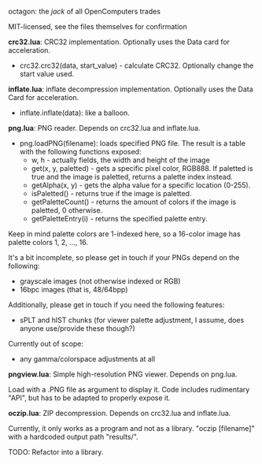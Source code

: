 octagon: the *jack* of all OpenComputers trades

MIT-licensed, see the files themselves for confirmation

**crc32.lua**: CRC32 implementation. Optionally uses the Data card for acceleration.

* crc32.crc32(data, start_value) - calculate CRC32. Optionally change the start value used.

**inflate.lua**: inflate decompression implementation. Optionally uses the Data Card for acceleration.

* inflate.inflate(data): like a balloon.

**png.lua**: PNG reader. Depends on crc32.lua and inflate.lua.

* png.loadPNG(filename): loads specified PNG file. The result is a table with the following functions exposed:
    * w, h - actually fields, the width and height of the image
    * get(x, y, paletted) - gets a specific pixel color, RGB888. If paletted is true and the image is paletted, returns a palette index instead.
    * getAlpha(x, y) - gets the alpha value for a specific location (0-255).
    * isPaletted() - returns true if the image is paletted.
    * getPaletteCount() - returns the amount of colors if the image is paletted, 0 otherwise.
    * getPaletteEntry(i) - returns the specified palette entry.

Keep in mind palette colors are 1-indexed here, so a 16-color image has palette colors 1, 2, ..., 16.

It's a bit incomplete, so please get in touch if your PNGs depend on the following:

* grayscale images (not otherwise indexed or RGB)
* 16bpc images (that is, 48/64bpp)

Additionally, please get in touch if you need the following features:

* sPLT and hIST chunks (for viewer palette adjustment, I assume, does anyone use/provide these though?)

Currently out of scope:

* any gamma/colorspace adjustments at all

**pngview.lua**: Simple high-resolution PNG viewer. Depends on png.lua.

Load with a .PNG file as argument to display it. Code includes rudimentary "API", but has to be
adapted to properly expose it.

**oczip.lua**: ZIP decompression. Depends on crc32.lua and inflate.lua.

Currently, it only works as a program and not as a library. "oczip [filename]" with a hardcoded output path "results/".

TODO: Refactor into a library.
